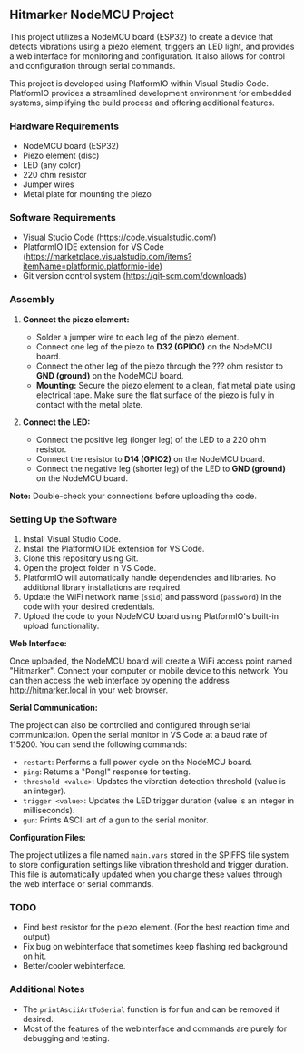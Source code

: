 ## Hitmarker NodeMCU Project

This project utilizes a NodeMCU board (ESP32) to create a device that detects vibrations using a piezo element, triggers an LED light, and provides a web interface for monitoring and configuration. It also allows for control and configuration through serial commands.

This project is developed using PlatformIO within Visual Studio Code. PlatformIO provides a streamlined development environment for embedded systems, simplifying the build process and offering additional features.

### Hardware Requirements

* NodeMCU board (ESP32)
* Piezo element (disc)
* LED (any color)
* 220 ohm resistor
* Jumper wires
* Metal plate for mounting the piezo

### Software Requirements

* Visual Studio Code (https://code.visualstudio.com/)
* PlatformIO IDE extension for VS Code (https://marketplace.visualstudio.com/items?itemName=platformio.platformio-ide)
* Git version control system (https://git-scm.com/downloads)

### Assembly

1. **Connect the piezo element:**

    * Solder a jumper wire to each leg of the piezo element.
    * Connect one leg of the piezo to **D32 (GPIO0)** on the NodeMCU board.
    * Connect the other leg of the piezo through the ??? ohm resistor to **GND (ground)** on the NodeMCU board.
    * **Mounting:** Secure the piezo element to a clean, flat metal plate using electrical tape. Make sure the flat surface of the piezo is fully in contact with the metal plate.

2. **Connect the LED:**

    * Connect the positive leg (longer leg) of the LED to a 220 ohm resistor.
    * Connect the resistor to **D14 (GPIO2)** on the NodeMCU board.
    * Connect the negative leg (shorter leg) of the LED to **GND (ground)** on the NodeMCU board.

**Note:** Double-check your connections before uploading the code.

### Setting Up the Software

1. Install Visual Studio Code.
2. Install the PlatformIO IDE extension for VS Code.
3. Clone this repository using Git.
4. Open the project folder in VS Code.
5. PlatformIO will automatically handle dependencies and libraries. No additional library installations are required.
6. Update the WiFi network name (`ssid`) and password (`password`) in the code with your desired credentials.
7. Upload the code to your NodeMCU board using PlatformIO's built-in upload functionality.

**Web Interface:**

Once uploaded, the NodeMCU board will create a WiFi access point named "Hitmarker". Connect your computer or mobile device to this network. You can then access the web interface by opening the address http://hitmarker.local in your web browser.

**Serial Communication:**

The project can also be controlled and configured through serial communication. Open the serial monitor in VS Code at a baud rate of 115200. You can send the following commands:

* `restart`: Performs a full power cycle on the NodeMCU board.
* `ping`: Returns a "Pong!" response for testing.
* `threshold <value>`: Updates the vibration detection threshold (value is an integer).
* `trigger <value>`: Updates the LED trigger duration (value is an integer in milliseconds).
* `gun`: Prints ASCII art of a gun to the serial monitor.

**Configuration Files:**

The project utilizes a file named `main.vars` stored in the SPIFFS file system to store configuration settings like vibration threshold and trigger duration. This file is automatically updated when you change these values through the web interface or serial commands.

### TODO
* Find best resistor for the piezo element. (For the best reaction time and output)
* Fix bug on webinterface that sometimes keep flashing red background on hit.
* Better/cooler webinterface.

### Additional Notes

* The `printAsciiArtToSerial` function is for fun and can be removed if desired.
* Most of the features of the webinterface and commands are purely for debugging and testing.